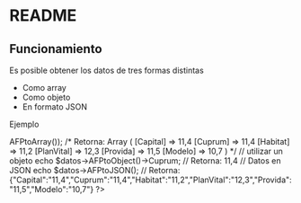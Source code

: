 <h1>README</h1>
<h2>Funcionamiento</h2>
<p>Es posible obtener los datos de tres formas distintas</p>
<ul>
	<li>Como array</li>
	<li>Como objeto</li>
	<li>En formato JSON</li>
</ul>
<p>Ejemplo</p>

<?php
require_once("class.dataextractAFP.php");
$datos = new AFP;

// utilizar un array
print_r($datos->AFPtoArray());

/* Retorna:

	Array
	(
	    [Capital] => 11,4
	    [Cuprum] => 11,4
	    [Habitat] => 11,2
	    [PlanVital] => 12,3
	    [Provida] => 11,5
	    [Modelo] => 10,7
	)

*/


// utilizar un objeto

echo $datos->AFPtoObject()->Cuprum;


// Retorna: 11,4 

// Datos en JSON

echo $datos->AFPtoJSON();

// Retorna: {"Capital":"11,4","Cuprum":"11,4","Habitat":"11,2","PlanVital":"12,3","Provida":"11,5","Modelo":"10,7"}
?>